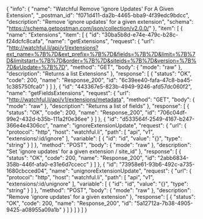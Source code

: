 {
  "info": {
    "name": "Watchful Remove 'ignore Updates' For A Given Extension",
    "_postman_id": "f071d411-da2b-4465-bba9-4f39edc9bdcc",
    "description": "Remove 'ignore updates' for a given extension",
    "schema": "https://schema.getpostman.com/json/collection/v2.0.0/"
  },
  "item": [
    {
      "name": "Extensions",
      "item": [
        {
          "id": "30ba5b8d-e74e-479c-b28c-f24dcfc8cafa",
          "name": "getExtensions",
          "request": {
            "url": "http://watchful.li/api/v1/extensions?ext_name=%7B%7D&ext_prefix=%7B%7D&fields=%7B%7D&limit=%7B%7D&limitstart=%7B%7D&order=%7B%7D&siteids=%7B%7D&version=%7B%7D&vUpdate=%7B%7D",
            "method": "GET",
            "body": {
              "mode": "raw"
            },
            "description": "Returns a list Extensions"
          },
          "response": [
            {
              "status": "OK",
              "code": 200,
              "name": "Response_200",
              "id": "6c39ee40-fafa-47c8-ba45-1c385750fca0"
            }
          ]
        },
        {
          "id": "443367e5-823b-4949-9246-afd57dc060f2",
          "name": "getFieldsExtensions",
          "request": {
            "url": "http://watchful.li/api/v1/extensions/metadata",
            "method": "GET",
            "body": {
              "mode": "raw"
            },
            "description": "Returns a list of fields"
          },
          "response": [
            {
              "status": "OK",
              "code": 200,
              "name": "Response_200",
              "id": "706c04df-99e2-432d-b35b-111a2f0e36ee"
            }
          ]
        },
        {
          "id": "d533564f-2549-4167-b247-366e4e4306cc",
          "name": "ignoreExtensionUpdate",
          "request": {
            "url": {
              "protocol": "http",
              "host": "watchful.li",
              "path": [
                "api",
                "v1",
                "extensions/:id/ignore"
              ],
              "variable": [
                {
                  "id": "id",
                  "value": "{}",
                  "type": "string"
                }
              ]
            },
            "method": "POST",
            "body": {
              "mode": "raw"
            },
            "description": "Set 'ignore updates' for a given extension / site_id"
          },
          "response": [
            {
              "status": "OK",
              "code": 200,
              "name": "Response_200",
              "id": "2abb6834-358b-446f-afa0-e31e6d7ccecc"
            }
          ]
        },
        {
          "id": "73958e61-93b6-492c-a735-1680cbcced04",
          "name": "unignoreExtensionUpdate",
          "request": {
            "url": {
              "protocol": "http",
              "host": "watchful.li",
              "path": [
                "api",
                "v1",
                "extensions/:id/unignore"
              ],
              "variable": [
                {
                  "id": "id",
                  "value": "{}",
                  "type": "string"
                }
              ]
            },
            "method": "POST",
            "body": {
              "mode": "raw"
            },
            "description": "Remove 'ignore updates' for a given extension"
          },
          "response": [
            {
              "status": "OK",
              "code": 200,
              "name": "Response_200",
              "id": "5a12712a-7b38-4905-9425-a08955a09a1b"
            }
          ]
        }
      ]
    }
  ]
}
